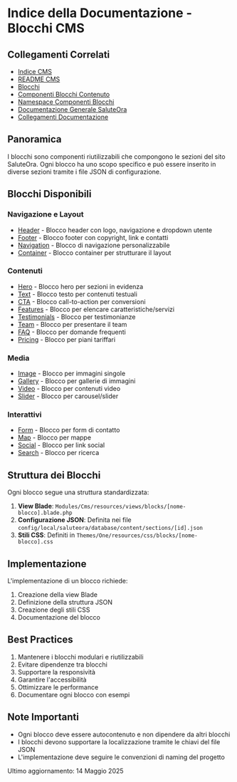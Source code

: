# Indice della Documentazione - Blocchi CMS

## Collegamenti Correlati
- [Indice CMS](../INDEX.md)
- [README CMS](../README.md)
- [Blocchi](../blocks.md)
- [Componenti Blocchi Contenuto](../componenti-blocchi-contenuto.md)
- [Namespace Componenti Blocchi](../namespace-componenti-blocchi.md)
- [Documentazione Generale SaluteOra](../../../../../docs/README.md)
- [Collegamenti Documentazione](../../../../../docs/collegamenti-documentazione.md)

## Panoramica
I blocchi sono componenti riutilizzabili che compongono le sezioni del sito SaluteOra. Ogni blocco ha uno scopo specifico e può essere inserito in diverse sezioni tramite i file JSON di configurazione.

## Blocchi Disponibili

### Navigazione e Layout
- [Header](./HEADER.md) - Blocco header con logo, navigazione e dropdown utente
- [Footer](./FOOTER.md) - Blocco footer con copyright, link e contatti
- [Navigation](./NAVIGATION.md) - Blocco di navigazione personalizzabile
- [Container](./CONTAINER.md) - Blocco container per strutturare il layout

### Contenuti
- [Hero](./HERO.md) - Blocco hero per sezioni in evidenza
- [Text](./TEXT.md) - Blocco testo per contenuti testuali
- [CTA](./CTA.md) - Blocco call-to-action per conversioni
- [Features](./FEATURES.md) - Blocco per elencare caratteristiche/servizi
- [Testimonials](./TESTIMONIALS.md) - Blocco per testimonianze
- [Team](./TEAM.md) - Blocco per presentare il team
- [FAQ](./FAQ.md) - Blocco per domande frequenti
- [Pricing](./PRICING.md) - Blocco per piani tariffari

### Media
- [Image](./IMAGE.md) - Blocco per immagini singole
- [Gallery](./GALLERY.md) - Blocco per gallerie di immagini
- [Video](./VIDEO.md) - Blocco per contenuti video
- [Slider](./SLIDER.md) - Blocco per carousel/slider

### Interattivi
- [Form](./FORM.md) - Blocco per form di contatto
- [Map](./MAP.md) - Blocco per mappe
- [Social](./SOCIAL.md) - Blocco per link social
- [Search](./SEARCH.md) - Blocco per ricerca

## Struttura dei Blocchi

Ogni blocco segue una struttura standardizzata:

1. **View Blade**: `Modules/Cms/resources/views/blocks/[nome-blocco].blade.php`
2. **Configurazione JSON**: Definita nei file `config/local/saluteora/database/content/sections/[id].json`
3. **Stili CSS**: Definiti in `Themes/One/resources/css/blocks/[nome-blocco].css`

## Implementazione

L'implementazione di un blocco richiede:

1. Creazione della view Blade
2. Definizione della struttura JSON
3. Creazione degli stili CSS
4. Documentazione del blocco

## Best Practices

1. Mantenere i blocchi modulari e riutilizzabili
2. Evitare dipendenze tra blocchi
3. Supportare la responsività
4. Garantire l'accessibilità
5. Ottimizzare le performance
6. Documentare ogni blocco con esempi

## Note Importanti

- Ogni blocco deve essere autocontenuto e non dipendere da altri blocchi
- I blocchi devono supportare la localizzazione tramite le chiavi del file JSON
- L'implementazione deve seguire le convenzioni di naming del progetto

Ultimo aggiornamento: 14 Maggio 2025

